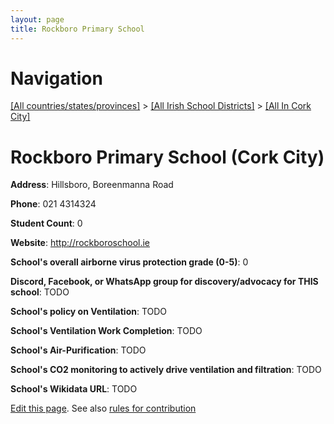 ```yaml
---
layout: page
title: Rockboro Primary School
---
```

# Navigation

[[All countries/states/provinces]](../../..) > [[All Irish School Districts]](../..) > [[All In Cork City]](..)

# Rockboro Primary School (Cork City)

**Address**: Hillsboro, Boreenmanna Road

**Phone**: 021 4314324

**Student Count**: 0

**Website**: <http://rockboroschool.ie>

**School's overall airborne virus protection grade (0-5)**: 0

**Discord, Facebook, or WhatsApp group for discovery/advocacy for THIS school**: TODO

**School's policy on Ventilation**: TODO

**School's Ventilation Work Completion**: TODO

**School's Air-Purification**: TODO

**School's CO2 monitoring to actively drive ventilation and filtration**: TODO

**School's Wikidata URL**: TODO


[Edit this page](https://github.com/ventilate-schools/Ireland/edit/main/./Cork_City/Rockboro_Primary_School.md). See also [rules for contribution](../../../contribution-rules/)